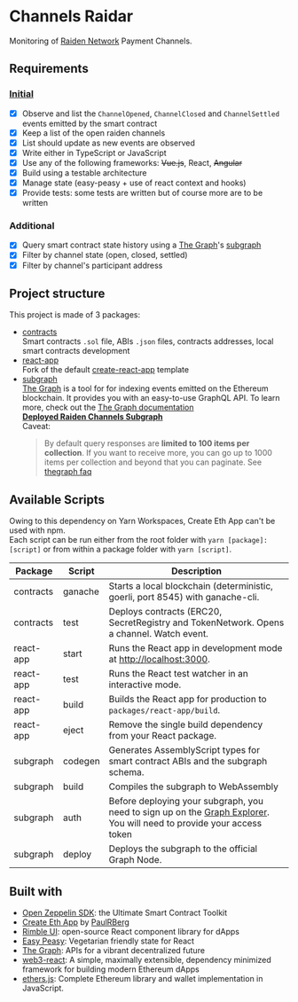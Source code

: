 # Channels Raidar

Monitoring of [Raiden Network](https://raiden.network/) Payment Channels.

## Requirements
### [Initial](https://gist.github.com/r1oga/3d2749210a994749b57a39695fdf81e9)
- [x] Observe and list the `ChannelOpened`, `ChannelClosed` and `ChannelSettled` events emitted by the smart contract
- [x] Keep a list of the open raiden channels
- [x] List should update as new events are observed
- [x] Write either in TypeScript or JavaScript
- [x] Use any of the following frameworks: ~~Vue.js~~, React, ~~Angular~~
- [x] Build using a testable architecture
- [x] Manage state (easy-peasy + use of react context and hooks)
- [x] Provide tests: some tests are written but of course more are to be written

### Additional
- [x] Query smart contract state history using a [The Graph](https://thegraph.com/)'s [subgraph](https://thegraph.com/explorer/subgraph/r1oga/raiden-channels)
- [x] Filter by channel state (open, closed, settled)
- [x] Filter by channel's participant address

## Project structure
This project is made of 3 packages:
- [contracts](./packages/contracts)  
Smart contracts `.sol` file, ABIs `.json` files, contracts addresses, local smart contracts development
- [react-app](./packages/react-app)  
Fork of the default [create-react-app](https://github.com/facebook/create-react-app) template
- [subgraph](./packages/subgraph)  
[The Graph](https://thegraph.com/) is a tool for for indexing events emitted on the Ethereum blockchain. It provides you with an easy-to-use GraphQL API. To learn more, check out the [The Graph documentation](https://thegraph.com/docs)  
[**Deployed Raiden Channels Subgraph**](https://thegraph.com/explorer/subgraph/r1oga/raiden-channels)   
Caveat:
  > By default query responses are **limited to 100 items per collection**. If you want to receive more, you can go up to 1000 items per collection and beyond that you can paginate.
  See [thegraph faq](https://thegraph.com/docs/quick-start#faq)
## Available Scripts
Owing to this dependency on Yarn Workspaces, Create Eth App can't be used with npm.  
Each script can be run either from the root folder with `yarn [package]:[script]` or from within a package folder with `yarn [script]`.

|Package|Script|Description|
|--|--|--|
|contracts|ganache|Starts a local blockchain (deterministic, goerli, port 8545) with ganache-cli.|
|contracts|test|Deploys contracts (ERC20, SecretRegistry and TokenNetwork. Opens a channel. Watch event.|
|react-app|start|Runs the React app in development mode at [http://localhost:3000](http://localhost:3000).|
|react-app|test|Runs the React test watcher in an interactive mode.|
|react-app|build|Builds the React app for production to `packages/react-app/build`.|
|react-app|eject|Remove the single build dependency from your React package.|
|subgraph|codegen|Generates AssemblyScript types for smart contract ABIs and the subgraph schema.|
|subgraph|build|Compiles the subgraph to WebAssembly|
|subgraph|auth|Before deploying your subgraph, you need to sign up on the [Graph Explorer](https://thegraph.com/explorer/). You will need to provide your access token|
|subgraph|deploy|Deploys the subgraph to the official Graph Node.|

## Built with
- [Open Zeppelin SDK](https://openzeppelin.com/sdk/): the Ultimate Smart Contract Toolkit
- [Create Eth App](https://github.com/paulrberg/create-eth-app) by [PaulRBerg](https://github.com/paulrberg)
- [Rimble UI](https://rimble.consensys.design/): open-source React component library for dApps
- [Easy Peasy](https://easy-peasy.now.sh/): Vegetarian friendly state for React
- [The Graph](https://thegraph.com/): APIs for a vibrant decentralized future
- [web3-react](https://github.com/NoahZinsmeister/web3-react): A simple, maximally extensible, dependency minimized framework for building modern Ethereum dApps
- [ethers.js](https://github.com/ethers-io/ethers.js/): Complete Ethereum library and wallet implementation in JavaScript.
